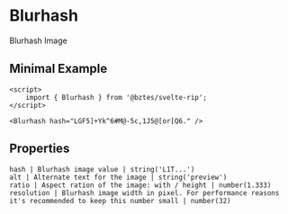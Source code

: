 # Blurhash

Blurhash Image

## Minimal Example

```example
<script>
    import { Blurhash } from '@bztes/svelte-rip';
</script>

<Blurhash hash="LGF5]+Yk^6#M@-5c,1J5@[or[Q6." />
```

## Properties

```properties
hash | Blurhash image value | string('L1T...')
alt | Alternate text for the image | string('preview')
ratio | Aspect ration of the image: with / height | number(1.333)
resolution | Blurhash image width in pixel. For performance reasons it's recommended to keep this number small | number(32)
```
